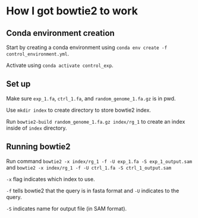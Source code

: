 # How I got bowtie2 to work

## Conda environment creation
Start by creating a conda environment using `conda env create -f control_environment.yml`.

Activate using `conda activate control_exp`.

## Set up
Make sure `exp_1.fa`, `ctrl_1.fa`, and `random_genome_1.fa.gz` is in pwd.

Use `mkdir index` to create directory to store bowtie2 index.

Run `bowtie2-build random_genome_1.fa.gz index/rg_1` to create an index inside of `index` directory.

## Running bowtie2
Run command `bowtie2 -x index/rg_1 -f -U exp_1.fa -S exp_1_output.sam` and `bowtie2 -x index/rg_1 -f -U ctrl_1.fa -S ctrl_1_output.sam`

`-x` flag indicates which index to use.

`-f` tells bowtie2 that the query is in fasta format and `-U` indicates to the query.

`-S` indicates name for output file (in SAM format).